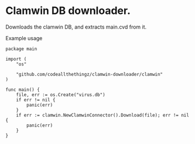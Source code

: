 # Clamwin DB downloader.

Downloads the clamwin DB, and extracts main.cvd from it.

Example usage

```golang
package main

import (
	"os"

	"github.com/codeallthethingz/clamwin-downloader/clamwin"
)

func main() {
	file, err := os.Create("virus.db")
	if err != nil {
		panic(err)
	}
	if err := clamwin.NewClamwinConnector().Download(file); err != nil {
		panic(err)
	}
}
```